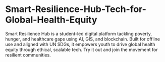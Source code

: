 # Smart-Resilience-Hub-Tech-for-Global-Health-Equity
Smart Resilience Hub is a student-led digital platform tackling poverty, hunger, and healthcare gaps using AI, GIS, and blockchain. Built for offline use and aligned with UN SDGs, it empowers youth to drive global health equity through ethical, scalable tech. Try it out and join the movement for resilient communities.
